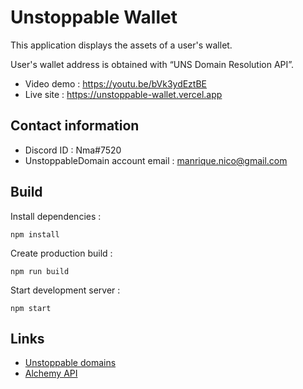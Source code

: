 # Unstoppable Wallet
This application displays the assets of a user's wallet.

User's wallet address is obtained with “UNS Domain Resolution API”.

* Video demo : https://youtu.be/bVk3ydEztBE
* Live site : https://unstoppable-wallet.vercel.app

## Contact information

* Discord ID : Nma#7520
* UnstoppableDomain account email : manrique.nico@gmail.com

## Build

Install dependencies :
```
npm install
```

Create production build :
```
npm run build
```

Start development server :
```
npm start
```

## Links

* [Unstoppable domains](https://unstoppabledomains.com/) 
* [Alchemy API](https://docs.alchemy.com/alchemy/enhanced-apis/unstoppable-domains-apis)